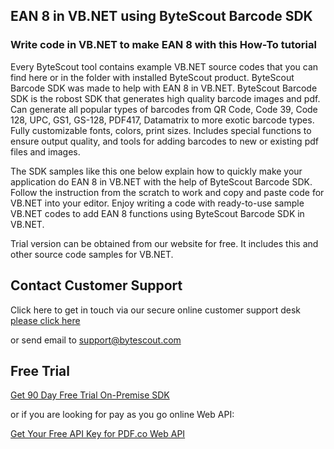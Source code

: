 ## EAN 8 in VB.NET using ByteScout Barcode SDK

### Write code in VB.NET to make EAN 8 with this How-To tutorial

Every ByteScout tool contains example VB.NET source codes that you can find here or in the folder with installed ByteScout product. ByteScout Barcode SDK was made to help with EAN 8 in VB.NET. ByteScout Barcode SDK is the robost SDK that generates high quality barcode images and pdf. Can generate all popular types of barcodes from QR Code, Code 39, Code 128, UPC, GS1, GS-128, PDF417, Datamatrix to more exotic barcode types. Fully customizable fonts, colors, print sizes. Includes special functions to ensure output quality, and tools for adding barcodes to new or existing pdf files and images.

The SDK samples like this one below explain how to quickly make your application do EAN 8 in VB.NET with the help of ByteScout Barcode SDK. Follow the instruction from the scratch to work and copy and paste code for VB.NET into your editor. Enjoy writing a code with ready-to-use sample VB.NET codes to add EAN 8 functions using ByteScout Barcode SDK in VB.NET.

Trial version can be obtained from our website for free. It includes this and other source code samples for VB.NET.

## Contact Customer Support

Click here to get in touch via our secure online customer support desk [please click here](https://bytescout.zendesk.com/hc/en-us/requests/new?subject=ByteScout%20Barcode%20SDK%20Question)

or send email to [support@bytescout.com](mailto:support@bytescout.com?subject=ByteScout%20Barcode%20SDK%20Question) 

## Free Trial

[Get 90 Day Free Trial On-Premise SDK](https://bytescout.com/download/web-installer?utm_source=github-readme)

or if you are looking for pay as you go online Web API:

[Get Your Free API Key for PDF.co Web API](https://pdf.co/documentation/api?utm_source=github-readme)